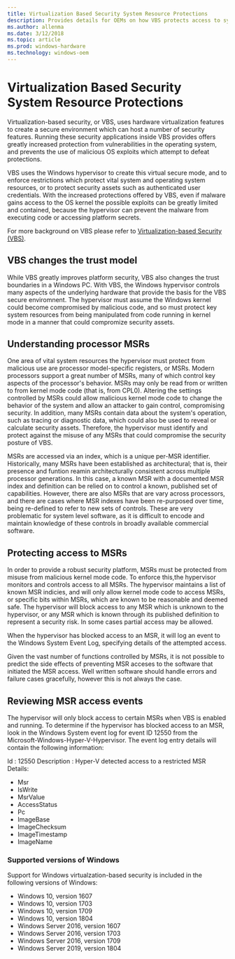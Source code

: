 ```yaml
---
title: Virtualization Based Security System Resource Protections  
description: Provides details for OEMs on how VBS protects access to system resources
ms.author: allenma
ms.date: 3/12/2018
ms.topic: article
ms.prod: windows-hardware
ms.technology: windows-oem
---
```

# Virtualization Based Security System Resource Protections

Virtualization-based security, or VBS, uses hardware virtualization features to create a secure environment which can host a number of security features. Running these security applications inside VBS provides offers greatly increased protection from vulnerabilities in the operating system, and prevents the use of malicious OS exploits which attempt to defeat protections.

VBS uses the Windows hypervisor to create this virtual secure mode, and to enforce restrictions which protect vital system and operating system resources, or to protect security assets such as authenticated user credentials. With the increased protections offered by VBS, even if malware gains access to the OS kernel the possible exploits can be greatly limited and contained, because the hypervisor can prevent the malware from executing code or accessing platform secrets.

For more background on VBS please refer to [Virtualization-based Security (VBS)](OEM-VBS.md).

## VBS changes the trust model

While VBS greatly improves platform security, VBS also changes the trust boundaries in a Windows PC. With VBS, the Windows hypervisor controls many aspects of the underlying hardware that provide the basis for the VBS secure enviromnent. The hypervisor must assume the Windows kernel could become compromised by malicious code, and so must protect key system resources from being manipulated from code running in kernel mode in a manner that could compromize security assets.

## Understanding processor MSRs

One area of vital system resources the hypervisor must protect from malicious use are processor model-specific registers, or MSRs. Modern processors support a great number of MSRs, many of which control key aspects of the processor's behavior. MSRs may only be read from or written to from kernel mode code (that is, from CPL0). Altering the settings controlled by MSRs could allow malicious kernel mode code to change the behavior of the system and allow an attacker to gain control, compromising security. In addition, many MSRs contain data about the system's operation, such as tracing or diagnostic data, which could also be used to reveal or calculate security assets. Therefore, the hypervisor must identify and protect against the misuse of any MSRs that could compromise the security posture of VBS.

MSRs are accessed via an index, which is a unique per-MSR identifier. Historically, many MSRs have been established as architectural; that is, their presence and funtion reamin architecturally consistent across multiple processor generations.  In this case, a known MSR with a documented MSR index and definition can be relied on to control a known, published set of capabilities.  However, there are also MSRs that are vary across processors, and there are cases where MSR indexes have been re-purposed over time, being re-defined to refer to new sets of controls. These are very problematic for system level software, as it is difficult to encode and maintain knowledge of these controls in broadly available commercial software.

## Protecting access to MSRs

In order to provide a robust security platform, MSRs must be protected from misuse from malicious kernel mode code. To enforce this,the hypervisor monitors and controls access to all MSRs. The hypervisor maintains a list of known MSR indicies, and will only allow kernel mode code to access MSRs, or specific bits within MSRs, which are known to be reasonable and deemed safe. The hypervisor will block access to any MSR which is unknown to the hypervisor, or any MSR which is known through its published definition to represent a security risk. In some cases partial access may be allowed.

When the hypervisor has blocked access to an MSR, it will log an event to the Windows System Event Log, specifying details of the attempted access.

Given the vast number of functions controlled by MSRs, it is not possible to predict the side effects of preventing MSR acceses to the software that initiated the MSR access. Well written software should handle errors and failure cases gracefully, however this is not always the case.

## Reviewing MSR access events

The hypervisor will only block access to certain MSRs when VBS is enabled and running. To determine if the hypervisor has blocked access to an MSR, look in the Windows System event log for event ID 12550 from the Microsoft-Windows-Hyper-V-Hypervisor. The event log entry details will contain the following information:

Id          : 12550
Description : Hyper-V detected access to a restricted MSR
Details:
* Msr
* IsWrite
* MsrValue
* AccessStatus
* Pc
* ImageBase
* ImageChecksum
* ImageTimestamp
* ImageName

### Supported versions of Windows

Support for Windows virtualzation-based security is included in the following versions of Windows:

* Windows 10, version 1607
* Windows 10, version 1703
* Windows 10, version 1709
* Windows 10, version 1804
* Windows Server 2016, version 1607
* Windows Server 2016, version 1703
* Windows Server 2016, version 1709
* Windows Server 2019, version 1804
